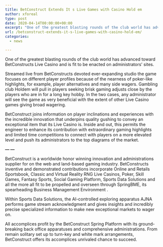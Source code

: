 ```yaml
---
title: BetConstruct Extends It s Live Games with Casino Hold em
author: xforeal 
type: post
date: 2020-04-14T00:00:00+00:00
excerpt: "One of the greatest blasting rounds of the club world has advanced toward BetConstructs Live Casino and is fit to be enacted on administrators' websites "
url: /betconstruct-extends-it-s-live-games-with-casino-hold-em/
categories:
  - news

---
```

One of the greatest blasting rounds of the club world has advanced toward BetConstructs Live Casino and is fit to be enacted on administrators&#8217; sites. 

Streamed live from BetConstructs devoted ever-expanding studio the game focuses on different player profiles because of the nearness of poker-like highlights, for example, player alternatives and many side wagers. Gambling club Holdem will pull in players seeking brisk gaming adjusts close by the players who are in for a long key hobby. In the two cases, any administrator will see the game as very beneficial with the extent of other Live Casino games giving broad wagering. 

BetConstruct joins information on player inclinations and experiences with the incredible innovation that underpins quality gushing to convey an exceptional item that its Live Casino is. Inside and out, this permits the engineer to enhance its contribution with extraordinary gaming highlights and limited time competitions to connect with players on a more elevated level and push its administrators to the top diagrams of the market. 

**&#8212; &#8212;** 

BetConstruct is a worldwide honor winning innovation and administrations supplier for on the web and land-based gaming industry. BetConstructs inventive and demonstrated contributions incorporate Online and Retails Sportsbook, Classic and Virtual Reality RNG Live Casinos, Poker, Skill Games, Fantasy Sports, Social Gaming Platform, Sports Data Solutions and all the more all fit to be propelled and overseen through SpringBME, its spearheading Business Management Environment . 

Within Sports Data Solutions, the AI-controlled exploring apparatus AJNA performs game stream acknowledgment and gives insights and incredibly precise specialized information to make new exceptional markets to wager on. 

All accomplices profit by the BetConstruct Spring Platform with its ground-breaking back office apparatuses and comprehensive administrations. From remain solitary set up to turn-key and white mark arrangements, BetConstruct offers its accomplices unrivaled chance to succeed.